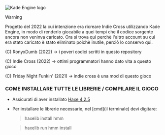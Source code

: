 ![Kade Engine logo](https://user-images.githubusercontent.com/26305836/110529589-4b4eb600-80ce-11eb-9c44-e899118b0bf0.png)

> [!WARNING]
> Progetto del 2022 la cui intenzione era ricreare Indie Cross utilizzando Kade Engine, in modo di renderlo giocabile a quei tempi che il codice sorgente ancora non veninva caricato.
> Ora si trova qui perchè l'altro account su cui era stato caricato è stato eliminato poichè inutile, perciò lo conservo qui.

(C) RonyxDumb (2022) -> i poveri codici scritti in questo repository 

(C) Indie Cross (2022) -> ottimi programmatori hanno dato vita a questo gioco

(C) Friday Night Funkin' (2021) -> indie cross è una mod di questo gioco

### COME INSTALLARE TUTTE LE LIBRERIE / COMPILARE IL GIOCO
- Assicurati di aver installato [Haxe 4.2.5](https://haxe.org/download/version/4.2.5/)
- Per installare le librerie necessarie, nel [cmd](il terminale) devi digitare:
    > haxelib install hmm

    > haxelib run hmm install
